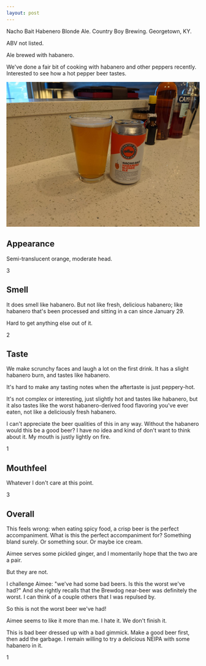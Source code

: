```yaml
---
layout: post
---
```

Nacho Bait Habenero Blonde Ale.
Country Boy Brewing.
Georgetown, KY.

ABV not listed.

Ale brewed with habanero.

We've done a fair bit of cooking with habanero and other peppers recently.
Interested to see how a hot pepper beer tastes.

<img class="beer-photo" src="/beer/images/2021-05-15-country-boy-nacho-bait-habanero-blonde-ale.jpg"/>



## Appearance

Semi-translucent orange, moderate head.

3


## Smell

It does smell like habanero.
But not like fresh, delicious habanero;
like habanero that's been processed and sitting in a can since January 29.

Hard to get anything else out of it.

2


## Taste

We make scrunchy faces and laugh a lot on the first drink.
It has a slight habanero burn,
and tastes like habanero.

It's hard to make any tasting notes when the aftertaste is just peppery-hot.

It's not complex or interesting,
just slightly hot and tastes like habanero,
but it also tastes like the worst habanero-derived food flavoring you've ever eaten,
not like a deliciously fresh habanero.

I can't appreciate the beer qualities of this in any way.
Without the habanero would this be a good beer?
I have no idea and kind of don't want to think about it.
My mouth is justly lightly on fire.

1


## Mouthfeel

Whatever I don't care at this point.

3


## Overall

This feels wrong:
when eating spicy food,
a crisp beer is the perfect accompaniment.
What is this the perfect accompaniment for?
Something bland surely.
Or something sour.
Or maybe ice cream.

Aimee serves some pickled ginger,
and I momentarily hope that the two are a pair.

But they are not.

I challenge Aimee:
"we've had some bad beers. Is this the worst we've had?"
And she rightly recalls that the Brewdog near-beer was definitely the worst.
I can think of a couple others that I was repulsed by.

So this is not the worst beer we've had!

Aimee seems to like it more than me.
I hate it.
We don't finish it.

This is bad beer dressed up with a bad gimmick.
Make a good beer first,
then add the garbage.
I remain willing to try a delicious NEIPA with some habanero in it.

1
